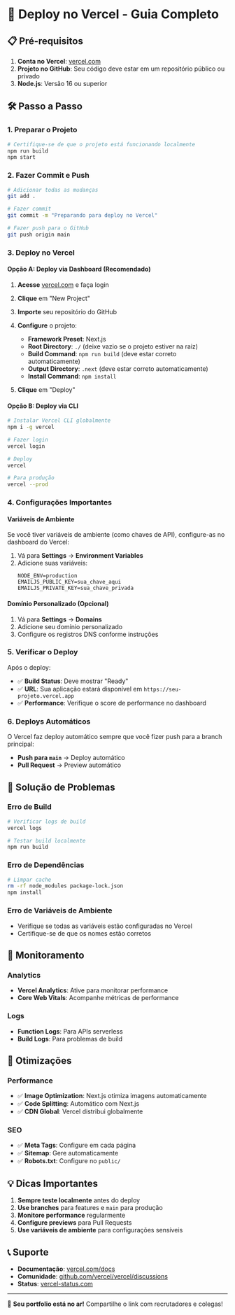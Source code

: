 # 🚀 Deploy no Vercel - Guia Completo

## 📋 Pré-requisitos

1. **Conta no Vercel**: [vercel.com](https://vercel.com)
2. **Projeto no GitHub**: Seu código deve estar em um repositório público ou privado
3. **Node.js**: Versão 16 ou superior

## 🛠️ Passo a Passo

### 1. Preparar o Projeto

```bash
# Certifique-se de que o projeto está funcionando localmente
npm run build
npm start
```

### 2. Fazer Commit e Push

```bash
# Adicionar todas as mudanças
git add .

# Fazer commit
git commit -m "Preparando para deploy no Vercel"

# Fazer push para o GitHub
git push origin main
```

### 3. Deploy no Vercel

#### Opção A: Deploy via Dashboard (Recomendado)

1. **Acesse** [vercel.com](https://vercel.com) e faça login
2. **Clique** em "New Project"
3. **Importe** seu repositório do GitHub
4. **Configure** o projeto:
   - **Framework Preset**: Next.js
   - **Root Directory**: `./` (deixe vazio se o projeto estiver na raiz)
   - **Build Command**: `npm run build` (deve estar correto automaticamente)
   - **Output Directory**: `.next` (deve estar correto automaticamente)
   - **Install Command**: `npm install`

5. **Clique** em "Deploy"

#### Opção B: Deploy via CLI

```bash
# Instalar Vercel CLI globalmente
npm i -g vercel

# Fazer login
vercel login

# Deploy
vercel

# Para produção
vercel --prod
```

### 4. Configurações Importantes

#### Variáveis de Ambiente
Se você tiver variáveis de ambiente (como chaves de API), configure-as no dashboard do Vercel:

1. Vá para **Settings** → **Environment Variables**
2. Adicione suas variáveis:
   ```
   NODE_ENV=production
   EMAILJS_PUBLIC_KEY=sua_chave_aqui
   EMAILJS_PRIVATE_KEY=sua_chave_privada
   ```

#### Domínio Personalizado (Opcional)
1. Vá para **Settings** → **Domains**
2. Adicione seu domínio personalizado
3. Configure os registros DNS conforme instruções

### 5. Verificar o Deploy

Após o deploy:
- ✅ **Build Status**: Deve mostrar "Ready"
- ✅ **URL**: Sua aplicação estará disponível em `https://seu-projeto.vercel.app`
- ✅ **Performance**: Verifique o score de performance no dashboard

### 6. Deploys Automáticos

O Vercel faz deploy automático sempre que você fizer push para a branch principal:
- **Push para `main`** → Deploy automático
- **Pull Request** → Preview automático

## 🔧 Solução de Problemas

### Erro de Build
```bash
# Verificar logs de build
vercel logs

# Testar build localmente
npm run build
```

### Erro de Dependências
```bash
# Limpar cache
rm -rf node_modules package-lock.json
npm install
```

### Erro de Variáveis de Ambiente
- Verifique se todas as variáveis estão configuradas no Vercel
- Certifique-se de que os nomes estão corretos

## 📱 Monitoramento

### Analytics
- **Vercel Analytics**: Ative para monitorar performance
- **Core Web Vitals**: Acompanhe métricas de performance

### Logs
- **Function Logs**: Para APIs serverless
- **Build Logs**: Para problemas de build

## 🚀 Otimizações

### Performance
- ✅ **Image Optimization**: Next.js otimiza imagens automaticamente
- ✅ **Code Splitting**: Automático com Next.js
- ✅ **CDN Global**: Vercel distribui globalmente

### SEO
- ✅ **Meta Tags**: Configure em cada página
- ✅ **Sitemap**: Gere automaticamente
- ✅ **Robots.txt**: Configure no `public/`

## 💡 Dicas Importantes

1. **Sempre teste localmente** antes do deploy
2. **Use branches** para features e `main` para produção
3. **Monitore performance** regularmente
4. **Configure previews** para Pull Requests
5. **Use variáveis de ambiente** para configurações sensíveis

## 📞 Suporte

- **Documentação**: [vercel.com/docs](https://vercel.com/docs)
- **Comunidade**: [github.com/vercel/vercel/discussions](https://github.com/vercel/vercel/discussions)
- **Status**: [vercel-status.com](https://vercel-status.com)

---

🎉 **Seu portfolio está no ar!** Compartilhe o link com recrutadores e colegas!
